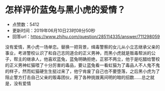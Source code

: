 # 怎样评价蓝兔与黑小虎的爱情？
- 点赞数：5412
- 更新时间：2019年06月10日23时08分50秒
- 回答url：https://www.zhihu.com/question/285114335/answer/711298059
<body>
 <p data-pid="PYRGGTMm">没有爱情，黑小虎一场单恋。替换一把背景，缉毒警察的女儿从小立志继承父亲的事业，考进警校认识了和自己志同道合的正义男神，而黑小虎就是贩毒帮派的公子，帮主的继承人，他喜欢蓝兔，蓝兔明确拒绝，正邪不两立，他于是吃醋给警校的正义男神虹猫喂了十分厉害的毒品，要让蓝兔看一看虹猫为了毒品人不人鬼不鬼的样子，然而虹猫硬生生挺过来了，他宁肯废了自己也不要堕落，之后黑小虎为了阻止警方打击自己父亲的贩毒团伙，用了各种挑拨离间明的暗的招数……总之就是，没有爱情</p>
</body>